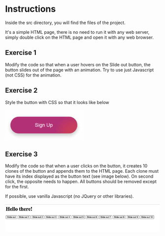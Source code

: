 # Instructions

Inside the src directory, you will find the files of the project.

It's a simple HTML page, there is no need to run it with any web server, simply double click on the HTML page and open it with any web browser.

## Exercise 1

Modify the code so that when a user hovers on the Slide out button, the button slides out of the page with an animation.
Try to use just Javascript (not CSS) for the animation.

## Exercise 2

Style the button with CSS so that it looks like below

![Step 2](/assets/step-2.png)

## Exercise 3

Modify the code so that when a user clicks on the button, it creates 10 clones of the button and appends them to the HTML page.
Each clone must have its index displayed as the button text (see image below). 
On second click, the opposite needs to happen. All buttons should be removed except for the first.

If possible, use vanilla Javascript (no JQuery or other libraries).

![Step 2](/assets/step-3.png)
